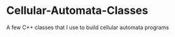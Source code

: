Cellular-Automata-Classes
=========================

A few C++ classes that I use to build cellular automata programs
